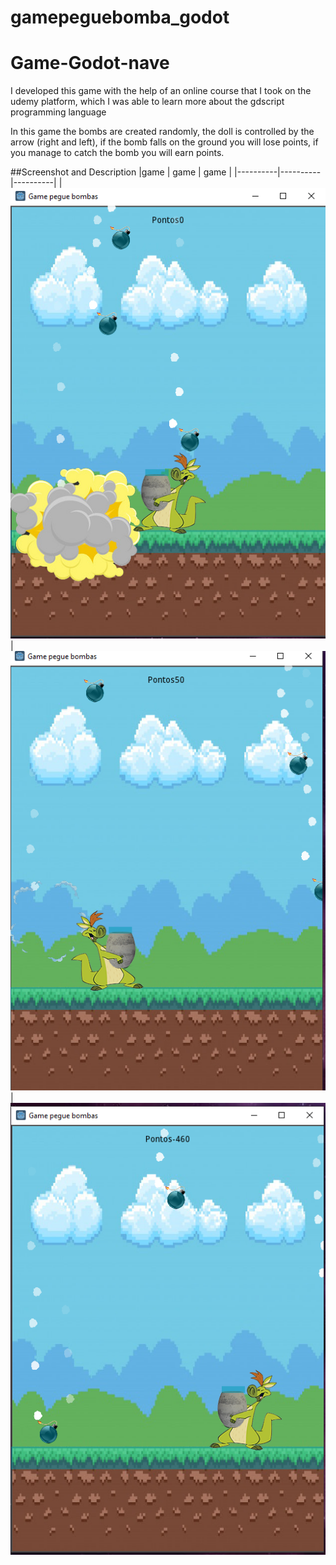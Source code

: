 # gamepeguebomba_godot
# Game-Godot-nave
I developed this game with the help of an online course that I took on the udemy platform, which I was able to learn more about the gdscript programming language

In this game the bombs are created randomly, the doll is controlled by the arrow (right and left), if the bomb falls on the ground you will lose points, if you manage to catch the bomb you will earn points.


##Screenshot and Description
|game | game | game |
|----------|----------|----------|
| ![App Screenshot](screenshot/bombas.png) | ![App Screenshot](screenshot/bombas1.png) | ![App Screenshot](screenshot/bombas2.png)
